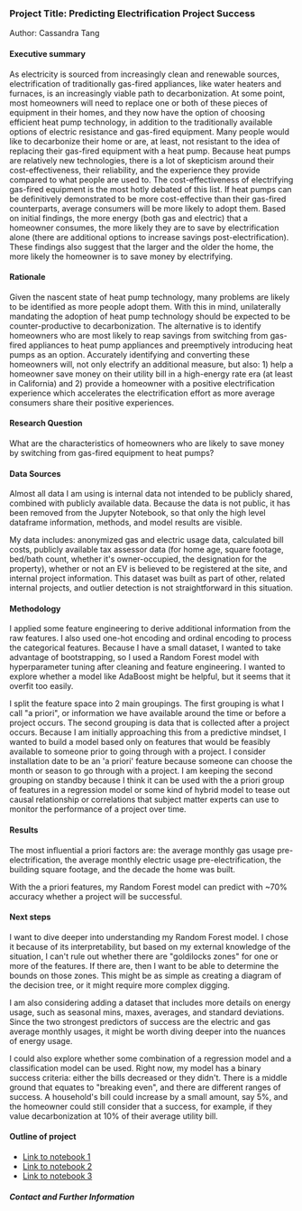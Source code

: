 ### Project Title: Predicting Electrification Project Success

Author: Cassandra Tang

#### Executive summary
As electricity is sourced from increasingly clean and renewable sources, electrification of traditionally gas-fired appliances, like water heaters and furnaces, is an increasingly viable path to decarbonization. At some point, most homeowners will need to replace one or both of these pieces of equipment in their homes, and they now have the option of choosing efficient heat pump technology, in addition to the traditionally available options of electric resistance and gas-fired equipment. Many people would like to decarbonize their home or are, at least, not resistant to the idea of replacing their gas-fired equipment with a heat pump. Because heat pumps are relatively new technologies, there is a lot of skepticism around their cost-effectiveness, their reliability, and the experience they provide compared to what people are used to. The cost-effectiveness of electrifying gas-fired equipment is the most hotly debated of this list. If heat pumps can be definitively demonstrated to be more cost-effective than their gas-fired counterparts, average consumers will be more likely to adopt them. Based on initial findings, the more energy (both gas and electric) that a homeowner consumes, the more likely they are to save by electrification alone (there are additional options to increase savings post-electrification). These findings also suggest that the larger and the older the home, the more likely the homeowner is to save money by electrifying.

#### Rationale
Given the nascent state of heat pump technology, many problems are likely to be identified as more people adopt them. With this in mind, unilaterally mandating the adoption of heat pump technology should be expected to be counter-productive to decarbonization. The alternative is to identify homeowners who are most likely to reap savings from switching from gas-fired appliances to heat pump appliances and preemptively introducing heat pumps as an option. Accurately identifying and converting these homeowners will, not only electrify an additional measure, but also: 1) help a homeowner save money on their utility bill in a high-energy rate era (at least in California) and 2) provide a homeowner with a positive electrification experience which accelerates the electrification effort as more average consumers share their positive experiences.

#### Research Question
What are the characteristics of homeowners who are likely to save money by switching from gas-fired equipment to heat pumps?

#### Data Sources
Almost all data I am using is internal data not intended to be publicly shared, combined with publicly available data. Because the data is not public, it has been removed from the Jupyter Notebook, so that only the high level dataframe information, methods, and model results are visible.

My data includes: anonymized gas and electric usage data, calculated bill costs, publicly available tax assessor data (for home age, square footage, bed/bath count, whether it's owner-occupied, the designation for the property), whether or not an EV is believed to be registered at the site, and internal project information. This dataset was built as part of other, related internal projects, and outlier detection is not straightforward in this situation.

#### Methodology
I applied some feature engineering to derive additional information from the raw features. I also used one-hot encoding and ordinal encoding to process the categorical features. Because I have a small dataset, I wanted to take advantage of bootstrapping, so I used a Random Forest model with hyperparameter tuning after cleaning and feature engineering. I wanted to explore whether a model like AdaBoost might be helpful, but it seems that it overfit too easily.

I split the feature space into 2 main groupings. The first grouping is what I call "a priori", or information we have available around the time or before a project occurs. The second grouping is data that is collected after a project occurs. Because I am initially approaching this from a predictive mindset, I wanted to build a model based only on features that would be feasibly available to someone prior to going through with a project. I consider installation date to be an 'a priori' feature because someone can choose the month or season to go through with a project. I am keeping the second grouping on standby because I think it can be used with the a priori group of features in a regression model or some kind of hybrid model to tease out causal relationship or correlations that subject matter experts can use to monitor the performance of a project over time.

#### Results
The most influential a priori factors are: the average monthly gas usage pre-electrification, the average monthly electric usage pre-electrification, the building square footage, and the decade the home was built. 

With the a priori features, my Random Forest model can predict with ~70% accuracy whether a project will be successful. 

#### Next steps
I want to dive deeper into understanding my Random Forest model. I chose it because of its interpretability, but based on my external knowledge of the situation, I can't rule out whether there are "goldilocks zones" for one or more of the features. If there are, then I want to be able to determine the bounds on those zones. This might be as simple as creating a diagram of the decision tree, or it might require more complex digging.

I am also considering adding a dataset that includes more details on energy usage, such as seasonal mins, maxes, averages, and standard deviations. Since the two strongest predictors of success are the electric and gas average monthly usages, it might be worth diving deeper into the nuances of energy usage.

I could also explore whether some combination of a regression model and a classification model can be used. Right now, my model has a binary success criteria: either the bills decreased or they didn't. There is a middle ground that equates to "breaking even", and there are different ranges of success. A household's bill could increase by a small amount, say 5%, and the homeowner could still consider that a success, for example, if they value decarbonization at 10% of their average utility bill.

#### Outline of project

- [Link to notebook 1]()
- [Link to notebook 2]()
- [Link to notebook 3]()


##### Contact and Further Information
